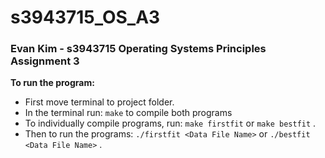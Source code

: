 # s3943715_OS_A3

### Evan Kim - s3943715 Operating Systems Principles Assignment 3

**To run the program:**
- First move terminal to project folder.
- In the terminal run: ```make``` to compile both programs
- To individually compile programs, run: ```make firstfit``` or ```make bestfit``` .
- Then to run the programs: ```./firstfit <Data File Name>``` or ```./bestfit <Data File Name>``` .